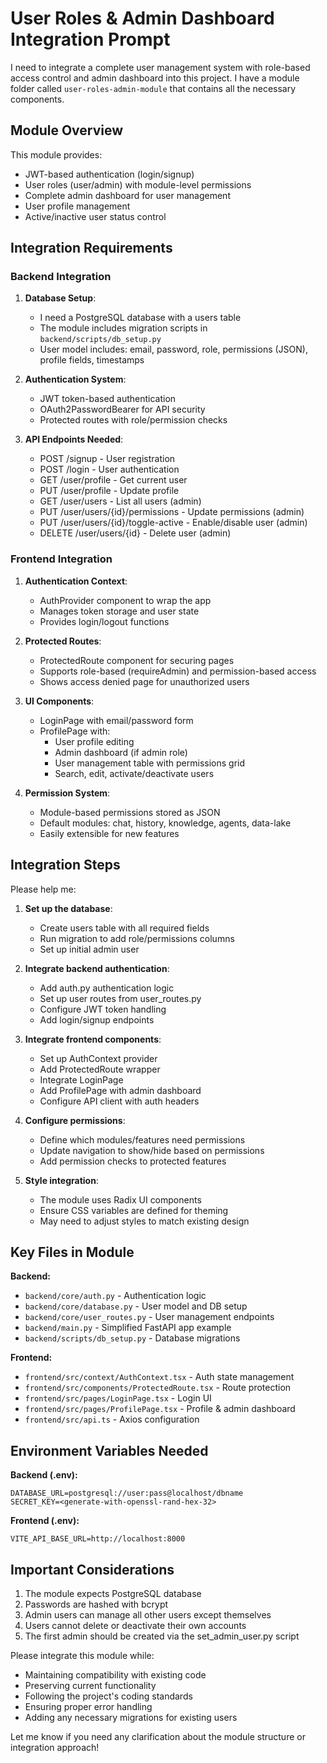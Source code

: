 # User Roles & Admin Dashboard Integration Prompt

I need to integrate a complete user management system with role-based access control and admin dashboard into this project. I have a module folder called `user-roles-admin-module` that contains all the necessary components.

## Module Overview

This module provides:
- JWT-based authentication (login/signup)
- User roles (user/admin) with module-level permissions
- Complete admin dashboard for user management
- User profile management
- Active/inactive user status control

## Integration Requirements

### Backend Integration

1. **Database Setup**:
   - I need a PostgreSQL database with a users table
   - The module includes migration scripts in `backend/scripts/db_setup.py`
   - User model includes: email, password, role, permissions (JSON), profile fields, timestamps

2. **Authentication System**:
   - JWT token-based authentication
   - OAuth2PasswordBearer for API security
   - Protected routes with role/permission checks

3. **API Endpoints Needed**:
   - POST /signup - User registration
   - POST /login - User authentication  
   - GET /user/profile - Get current user
   - PUT /user/profile - Update profile
   - GET /user/users - List all users (admin)
   - PUT /user/users/{id}/permissions - Update permissions (admin)
   - PUT /user/users/{id}/toggle-active - Enable/disable user (admin)
   - DELETE /user/users/{id} - Delete user (admin)

### Frontend Integration

1. **Authentication Context**:
   - AuthProvider component to wrap the app
   - Manages token storage and user state
   - Provides login/logout functions

2. **Protected Routes**:
   - ProtectedRoute component for securing pages
   - Supports role-based (requireAdmin) and permission-based access
   - Shows access denied page for unauthorized users

3. **UI Components**:
   - LoginPage with email/password form
   - ProfilePage with:
     - User profile editing
     - Admin dashboard (if admin role)
     - User management table with permissions grid
     - Search, edit, activate/deactivate users

4. **Permission System**:
   - Module-based permissions stored as JSON
   - Default modules: chat, history, knowledge, agents, data-lake
   - Easily extensible for new features

## Integration Steps

Please help me:

1. **Set up the database**:
   - Create users table with all required fields
   - Run migration to add role/permissions columns
   - Set up initial admin user

2. **Integrate backend authentication**:
   - Add auth.py authentication logic
   - Set up user routes from user_routes.py
   - Configure JWT token handling
   - Add login/signup endpoints

3. **Integrate frontend components**:
   - Set up AuthContext provider
   - Add ProtectedRoute wrapper
   - Integrate LoginPage
   - Add ProfilePage with admin dashboard
   - Configure API client with auth headers

4. **Configure permissions**:
   - Define which modules/features need permissions
   - Update navigation to show/hide based on permissions
   - Add permission checks to protected features

5. **Style integration**:
   - The module uses Radix UI components
   - Ensure CSS variables are defined for theming
   - May need to adjust styles to match existing design

## Key Files in Module

**Backend:**
- `backend/core/auth.py` - Authentication logic
- `backend/core/database.py` - User model and DB setup
- `backend/core/user_routes.py` - User management endpoints
- `backend/main.py` - Simplified FastAPI app example
- `backend/scripts/db_setup.py` - Database migrations

**Frontend:**
- `frontend/src/context/AuthContext.tsx` - Auth state management
- `frontend/src/components/ProtectedRoute.tsx` - Route protection
- `frontend/src/pages/LoginPage.tsx` - Login UI
- `frontend/src/pages/ProfilePage.tsx` - Profile & admin dashboard
- `frontend/src/api.ts` - Axios configuration

## Environment Variables Needed

**Backend (.env):**
```
DATABASE_URL=postgresql://user:pass@localhost/dbname
SECRET_KEY=<generate-with-openssl-rand-hex-32>
```

**Frontend (.env):**
```
VITE_API_BASE_URL=http://localhost:8000
```

## Important Considerations

1. The module expects PostgreSQL database
2. Passwords are hashed with bcrypt
3. Admin users can manage all other users except themselves
4. Users cannot delete or deactivate their own accounts
5. The first admin should be created via the set_admin_user.py script

Please integrate this module while:
- Maintaining compatibility with existing code
- Preserving current functionality
- Following the project's coding standards
- Ensuring proper error handling
- Adding any necessary migrations for existing users

Let me know if you need any clarification about the module structure or integration approach! 